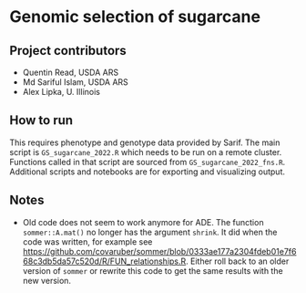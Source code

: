 # Genomic selection of sugarcane

## Project contributors

- Quentin Read, USDA ARS
- Md Sariful Islam, USDA ARS
- Alex Lipka, U. Illinois

## How to run

This requires phenotype and genotype data provided by Sarif. The main script is `GS_sugarcane_2022.R` which needs to be run on a remote cluster. Functions called in that script are sourced from `GS_sugarcane_2022_fns.R`. Additional scripts and notebooks are for exporting and visualizing output.

## Notes

- Old code does not seem to work anymore for ADE. The function `sommer::A.mat()` no longer has the argument `shrink`. It did when the code was written, for example see <https://github.com/covaruber/sommer/blob/0333ae177a2304fdeb01e7f668c3db5da57c520d/R/FUN_relationships.R>. Either roll back to an older version of `sommer` or rewrite this code to get the same results with the new version.

